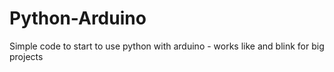 # Python-Arduino
Simple code to start to use python with arduino - works like and blink for big projects
